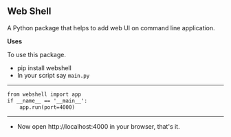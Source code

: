 
## **Web Shel**l

A Python package that helps to add web UI on command line application.

**Uses**

To use this package.

*  pip install webshell
*  In your script say `main.py`

---
```markdown
from webshell import app
if __name__ == '__main__':
    app.run(port=4000)
```
---

*  Now open http://localhost:4000 in your browser, that's it.